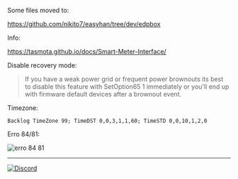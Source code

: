 Some files moved to:

https://github.com/nikito7/easyhan/tree/dev/edpbox

Info:

https://tasmota.github.io/docs/Smart-Meter-Interface/ 

Disable recovery mode:

> If you have a weak power grid or 
> frequent power brownouts its best to disable
> this feature with 
> SetOption65 1 
> immediately 
> or you'll end up with firmware default
> devices after a brownout event.

Timezone:

``` Backlog TimeZone 99; TimeDST 0,0,3,1,1,60; TimeSTD 0,0,10,1,2,0 ```

Erro 84/81:

![erro 84 81](./erro81.jpg)

---


[![Discord](https://img.shields.io/discord/494714310518505472?style=plastic&logo=discord)](https://discord.gg/Mh9mTEA) 
